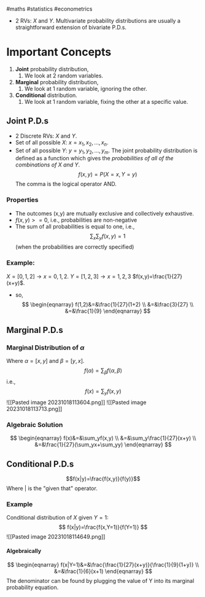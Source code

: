 #maths #statistics #econometrics
- 2 RVs: $X$ and $Y$.
Multivariate probability distributions are usually a straightforward extension of bivariate P.D.s.

# Important Concepts
1. **Joint** probability distribution,
	1. We look at 2 random variables.
2. **Marginal** probability distribution,
	1. We look at 1 random variable, ignoring the other.
3. **Conditional** distribution.
	1. We look at 1 random variable, fixing the other at a specific value.
## Joint P.D.s
- 2 Discrete RVs: $X$ and $Y$.
- Set of all possible $X$: $x=x_1,x_2,...,x_n$.
- Set of all possible $Y$: $y=y_1,y_2,...,y_m$.
The joint probability distribution is defined as a function which gives the *probabilities of all of the combinations of X and Y*.
$$f(x,y)=P(X=x,Y=y)$$
The comma is the logical operator AND.
### Properties
- The outcomes (x,y) are mutually exclusive and collectively exhaustive.
- $f(x,y)>=0$, i.e., probabilities are non-negative
- The sum of all probabilities is equal to one, i.e., $$\sum_x\sum_yf(x,y)=1$$ (when the probabilities are correctly specified)


### Example:
$X=[0,1,2]\rightarrow x=0,1,2$.
$Y=[1,2,3]\rightarrow x=1,2,3$
$f(x,y)=\frac{1}{27}(x+y)$.
- so,
$$
\begin{eqnarray}
f(1,2)&=&\frac{1}{27}(1+2) \\
&=&\frac{3}{27} \\
&=&\frac{1}{9}
\end{eqnarray}
$$

## Marginal P.D.s
### Marginal Distribution of $\alpha$
Where $\alpha=[x,y]$ and $\beta=[y,x]$.
$$
f(\alpha)=\sum_\beta f(\alpha,\beta)
$$
i.e.,
$$
f(x)=\sum_yf(x,y)
$$
![[Pasted image 20231018113604.png]]
![[Pasted image 20231018113713.png]]
### Algebraic Solution
$$
\begin{eqnarray}
f(x)&=&\sum_yf(x,y) \\
&=&\sum_y\frac{1}{27}(x+y) \\
&=&\frac{1}{27}(\sum_yx+\sum_yy)
\end{eqnarray}
$$
## Conditional P.D.s
$$f(x|y)=\frac{f(x,y)}{f(y)}$$
Where | is the "given that" operator.
### Example
Conditional distribution of $X$ given $Y=1$:
$$
f(x|y)=\frac{f(x,Y=1)}{f(Y=1)}
$$
![[Pasted image 20231018114649.png]]
#### Algebraically
$$
\begin{eqnarray}
f(x|Y=1)&=&\frac{\frac{1}{27}(x+y)}{\frac{1}{9}(1+y)} \\
&=&\frac{1}{6}(x+1)
\end{eqnarray}
$$
The denominator can be found by plugging the value of Y into its marginal probability equation.